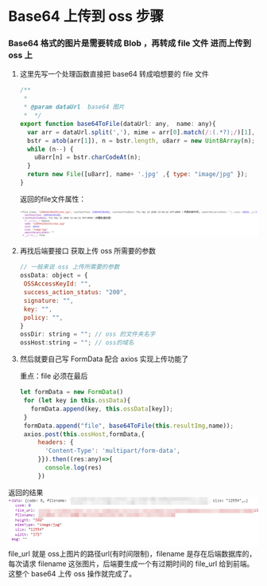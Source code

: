 # Base64 上传到 oss 步骤

### Base64 格式的图片是需要转成 Blob ，再转成 file 文件 进而上传到 oss 上

1. 这里先写一个处理函数直接把 base64 转成咱想要的 file 文件

   ```javascript
   /**
    *
    * @param dataUrl  base64 图片
    *  */
   export function base64ToFile(dataUrl: any,  name: any){
     var arr = dataUrl.split(','), mime = arr[0].match(/:(.*?);/)[1],
     bstr = atob(arr[1]), n = bstr.length, u8arr = new Uint8Array(n);
     while (n--) {
       u8arr[n] = bstr.charCodeAt(n);
     }
     return new File([u8arr], name+ '.jpg' ,{ type: "image/jpg" });
   }
   ```

   返回的file文件属性：

   ![在这里插入图片描述](03.Base64上传到oss步骤.assets/20200514154653769.png)

   

2. 再找后端要接口 获取上传 oss 所需要的参数

   ```js
   // 一般来说 oss 上传所需要的参数
   ossData: object = {
   	OSSAccessKeyId: "",
   	success_action_status: "200",
   	signature: "",
   	key: "",
   	policy: "",
   }
   ossDir: string = ""; // oss 的文件夹名字
   ossHost:string = ""; // oss的域名
   ```

3. 然后就要自己写 FormData 配合 axios 实现上传功能了

   重点：file 必须在最后

   ```js
   let formData = new FormData()
    for (let key in this.ossData){
      formData.append(key, this.ossData[key]);
    }
    formData.append("file", base64ToFile(this.resultImg,name));
    axios.post(this.ossHost,formData,{
        headers: {
          'Content-Type': 'multipart/form-data',
        }}).then((res:any)=>{
          console.log(res)
        })
   ```

返回的结果
![在这里插入图片描述](03.Base64上传到oss步骤.assets/20200514161041846.png)
file_url 就是 oss上图片的路径url(有时间限制)，filename 是存在后端数据库的，每次请求 filename 这张图片，后端要生成一个有过期时间的 file_url 给到前端。
这整个 base64 上传 oss 操作就完成了。